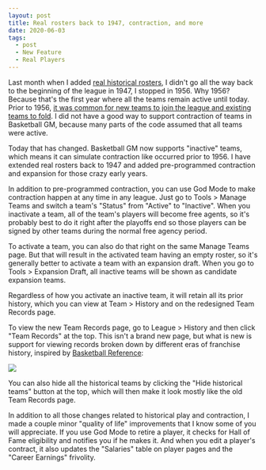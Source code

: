 ```yaml
---
layout: post
title: Real rosters back to 1947, contraction, and more
date: 2020-06-03
tags:
  - post
  - New Feature
  - Real Players
---
```


Last month when I added [real historical rosters](/blog/2020/05/beta-real-rosters-back-to-1956/), I didn't go all the way back to the beginning of the league in 1947, I stopped in 1956. Why 1956? Because that's the first year where all the teams remain active until today. Prior to 1956, [it was common for new teams to join the league and existing teams to fold](https://en.wikipedia.org/wiki/List_of_National_Basketball_Association_seasons). I did not have a good way to support contraction of teams in Basketball GM, because many parts of the code assumed that all teams were active.

Today that has changed. Basketball GM now supports "inactive" teams, which means it can simulate contraction like occurred prior to 1956. I have extended real rosters back to 1947 and added pre-programmed contraction and expansion for those crazy early years.

<!--more-->

In addition to pre-programmed contraction, you can use God Mode to make contraction happen at any time in any league. Just go to Tools > Manage Teams and switch a team's "Status" from "Active" to "Inactive". When you inactivate a team, all of the team's players will become free agents, so it's probably best to do it right after the playoffs end so those players can be signed by other teams during the normal free agency period.

To activate a team, you can also do that right on the same Manage Teams page. But that will result in the activated team having an empty roster, so it's generally better to activate a team with an expansion draft. When you go to Tools > Expansion Draft, all inactive teams will be shown as candidate expansion teams.

Regardless of how you activate an inactive team, it will retain all its prior history, which you can view at Team > History and on the redesigned Team Records page.

To view the new Team Records page, go to League > History and then click "Team Records" at the top. This isn't a brand new page, but what is new is support for viewing records broken down by different eras of franchise history, inspired by [Basketball Reference](https://www.basketball-reference.com/teams/):

<p><img src="/files/team-records.png" class="img-fluid"></p>

You can also hide all the historical teams by clicking the "Hide historical teams" button at the top, which will then make it look mostly like the old Team Records page.

In addition to all those changes related to historical play and contraction, I made a couple minor "quality of life" improvements that I know some of you will appreciate. If you use God Mode to retire a player, it checks for Hall of Fame eligibility and notifies you if he makes it. And when you edit a player's contract, it also updates the "Salaries" table on player pages and the "Career Earnings" frivolity.
